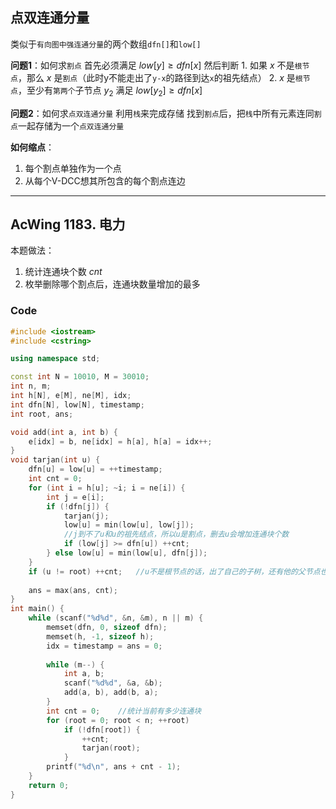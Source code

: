 ## **点双连通分量**
类似于`有向图中强连通分量`的两个数组`dfn[]`和`low[]`

**问题1**：如何求`割点`
首先必须满足 $low[y] \ge dfn[x]$
然后判断
    1. 如果 $x$ 不是`根节点`，那么 $x$ 是`割点`（此时y不能走出了`y-x`的路径到达`x`的祖先结点）
    2. $x$ 是`根节点`，至少有`第两个`子节点 $y_2$ 满足 $low[y_2] \ge dfn[x]$

**问题2**：如何求`点双连通分量`
利用`栈`来完成存储
找到`割点`后，把`栈`中所有元素连同`割点`一起存储为一个`点双连通分量`

**如何缩点**：
1.  每个割点单独作为一个点
2.  从每个V-DCC想其所包含的每个割点连边

------------------------

## AcWing 1183. 电力

本题做法：
1.  统计连通块个数 $cnt$
2.  枚举删除哪个割点后，连通块数量增加的最多
   

### Code
```c++
#include <iostream>
#include <cstring>

using namespace std;

const int N = 10010, M = 30010;
int n, m;
int h[N], e[M], ne[M], idx;
int dfn[N], low[N], timestamp;
int root, ans;

void add(int a, int b) {
    e[idx] = b, ne[idx] = h[a], h[a] = idx++;
}
void tarjan(int u) {
    dfn[u] = low[u] = ++timestamp;
    int cnt = 0;
    for (int i = h[u]; ~i; i = ne[i]) {
        int j = e[i];
        if (!dfn[j]) {
            tarjan(j);
            low[u] = min(low[u], low[j]);
            //j到不了u和u的祖先结点，所以u是割点，删去u会增加连通块个数
            if (low[j] >= dfn[u]) ++cnt;
        } else low[u] = min(low[u], dfn[j]);
    }
    if (u != root) ++cnt;   //u不是根节点的话，出了自己的子树，还有他的父节点也成为了独立连通块
    
    ans = max(ans, cnt);
}
int main() {
    while (scanf("%d%d", &n, &m), n || m) {
        memset(dfn, 0, sizeof dfn);
        memset(h, -1, sizeof h);
        idx = timestamp = ans = 0;
        
        while (m--) {
            int a, b;
            scanf("%d%d", &a, &b);
            add(a, b), add(b, a);
        }
        int cnt = 0;    //统计当前有多少连通块
        for (root = 0; root < n; ++root)
            if (!dfn[root]) {
                ++cnt;
                tarjan(root);
            }
        printf("%d\n", ans + cnt - 1);
    }
    return 0;
}
```
